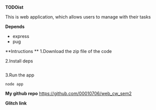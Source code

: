 **TODOist**

This is web application, which allows users to manage with their tasks

**Depends**
- express
- pug

**Intructions **
1.Download the zip file of the code

2.Install deps
```npm i express pug
```

3.Run the app
```
node app
```
**My github repo**
https://github.com/00010706/web_cw_sem2

**Glitch link**





